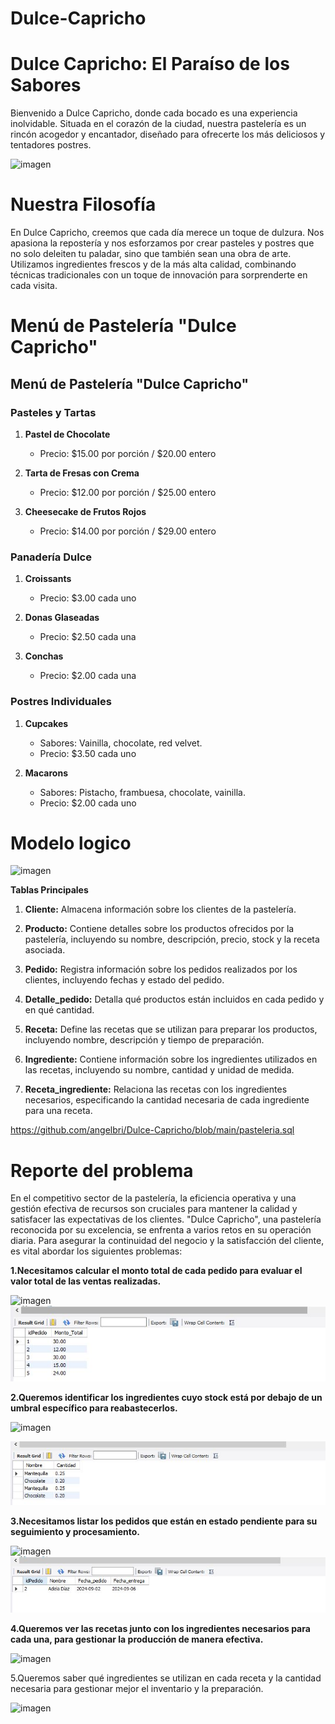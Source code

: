 # Dulce-Capricho

# Dulce Capricho: El Paraíso de los Sabores
Bienvenido a Dulce Capricho, donde cada bocado es una experiencia inolvidable. Situada en el corazón de la ciudad, nuestra pastelería es un rincón acogedor y encantador, diseñado para ofrecerte los más deliciosos y tentadores postres.

 ![imagen](https://github.com/angelbri/Dulce-Capricho/blob/main/duolce%20capricho.PNG)

# Nuestra Filosofía
En Dulce Capricho, creemos que cada día merece un toque de dulzura. Nos apasiona la repostería y nos esforzamos por crear pasteles y postres que no solo deleiten tu paladar, sino que también sean una obra de arte. Utilizamos ingredientes frescos y de la más alta calidad, combinando técnicas tradicionales con un toque de innovación para sorprenderte en cada visita.

# Menú de Pastelería "Dulce Capricho"

## **Menú de Pastelería "Dulce Capricho"**

### **Pasteles y Tartas**
1. **Pastel de Chocolate**
   - Precio: $15.00 por porción / $20.00 entero

2. **Tarta de Fresas con Crema**
   - Precio: $12.00 por porción / $25.00 entero

3. **Cheesecake de Frutos Rojos**
   - Precio: $14.00 por porción / $29.00 entero

### **Panadería Dulce**
1. **Croissants**
   - Precio: $3.00 cada uno

2. **Donas Glaseadas**
   - Precio: $2.50 cada una

3. **Conchas**
   - Precio: $2.00 cada una

### **Postres Individuales**
1. **Cupcakes**
   - Sabores: Vainilla, chocolate, red velvet.
   - Precio: $3.50 cada uno

2. **Macarons**
   - Sabores: Pistacho, frambuesa, chocolate, vainilla.
   - Precio: $2.00 cada uno
   
# Modelo logico 

![imagen](https://github.com/angelbri/Dulce-Capricho/blob/main/modelo%20logico.PNG)

**Tablas Principales**
1. **Cliente:** Almacena información sobre los clientes de la pastelería.

2. **Producto:** Contiene detalles sobre los productos ofrecidos por la pastelería, incluyendo su nombre, descripción, precio, stock y la receta asociada.

3. **Pedido:** Registra información sobre los pedidos realizados por los clientes, incluyendo fechas y estado del pedido.

4. **Detalle_pedido:** Detalla qué productos están incluidos en cada pedido y en qué cantidad.

5. **Receta:** Define las recetas que se utilizan para preparar los productos, incluyendo nombre, descripción y tiempo de preparación.

6. **Ingrediente:** Contiene información sobre los ingredientes utilizados en las recetas, incluyendo su nombre, cantidad y unidad de medida.

7. **Receta_ingrediente:** Relaciona las recetas con los ingredientes necesarios, especificando la cantidad necesaria de cada ingrediente para una receta.

https://github.com/angelbri/Dulce-Capricho/blob/main/pasteleria.sql 

# Reporte del problema 
En el competitivo sector de la pastelería, la eficiencia operativa y una gestión efectiva de recursos son cruciales para mantener la calidad y satisfacer las expectativas de los clientes. "Dulce Capricho", una pastelería reconocida por su excelencia, se enfrenta a varios retos en su operación diaria. Para asegurar la continuidad del negocio y la satisfacción del cliente, es vital abordar los siguientes problemas:

**1.Necesitamos calcular el monto total de cada pedido para evaluar el valor total de las ventas realizadas.**

![imagen](https://github.com/angelbri/Dulce-Capricho/blob/main/1%20captura.JPG)
![imagen](https://github.com/angelbri/Dulce-Capricho/blob/main/1.1Captura.JPG)


**2.Queremos identificar los ingredientes cuyo stock está por debajo de un umbral específico para reabastecerlos.**

![imagen](https://github.com/angelbri/Dulce-Capricho/blob/main/2%20captura.JPG)

![imagen](https://github.com/angelbri/Dulce-Capricho/blob/main/2.2Captura.JPG)


**3.Necesitamos listar los pedidos que están en estado pendiente para su seguimiento y procesamiento.**

![imagen](https://github.com/angelbri/Dulce-Capricho/blob/main/3%20Captura.JPG)
![imagen](https://github.com/angelbri/Dulce-Capricho/blob/main/3.3Captura.JPG)


**4.Queremos ver las recetas junto con los ingredientes necesarios para cada una, para gestionar la producción de manera efectiva.**

![imagen](https://github.com/angelbri/Dulce-Capricho/blob/main/4%20Captura.JPG)


5.Queremos saber qué ingredientes se utilizan en cada receta y la cantidad necesaria para gestionar mejor el inventario y la preparación.

![imagen](https://github.com/angelbri/Dulce-Capricho/blob/main/5%20Captura.JPG)
